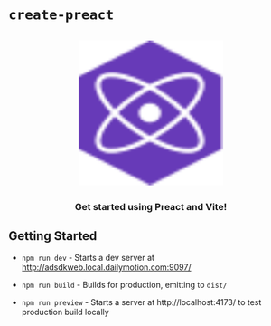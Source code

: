 # `create-preact`

<h2 align="center">
  <img height="256" width="256" src="./src/assets/preact.svg">
</h2>

<h3 align="center">Get started using Preact and Vite!</h3>

## Getting Started

- `npm run dev` - Starts a dev server at http://adsdkweb.local.dailymotion.com:9097/

- `npm run build` - Builds for production, emitting to `dist/`

- `npm run preview` - Starts a server at http://localhost:4173/ to test production build locally
